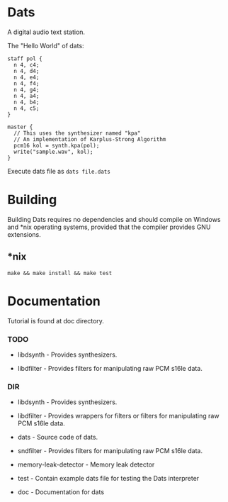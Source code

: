 # Dats

A digital audio text station.

The "Hello World" of dats:
```
staff pol {
  n 4, c4;
  n 4, d4;
  n 4, e4;
  n 4, f4;
  n 4, g4;
  n 4, a4;
  n 4, b4;
  n 4, c5;
}

master {
  // This uses the synthesizer named "kpa"
  // An implementation of Karplus-Strong Algorithm
  pcm16 kol = synth.kpa(pol);
  write("sample.wav", kol);
}
```
Execute dats file as `dats file.dats`

# Building

Building Dats requires no dependencies and should compile on Windows and \*nix operating
systems, provided that the compiler provides GNU extensions.

## \*nix

```
make && make install && make test
```

# Documentation

Tutorial is found at doc directory.

### TODO

- libdsynth - Provides synthesizers.

- libdfilter - Provides filters for manipulating raw PCM s16le data.

### DIR

- libdsynth - Provides synthesizers.

- libdfilter - Provides wrappers for filters or filters for manipulating raw PCM
  s16le data.

- dats - Source code of dats.

- sndfilter - Provides filters for manipulating raw PCM s16le data.

- memory-leak-detector - Memory leak detector

- test - Contain example dats file for testing the Dats interpreter

- doc - Documentation for dats



